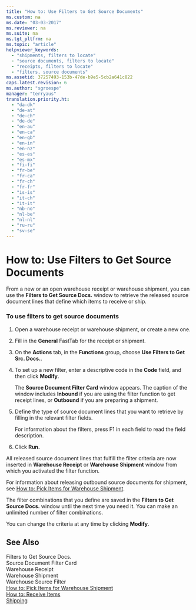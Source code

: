 ```yaml
---
title: "How to: Use Filters to Get Source Documents"
ms.custom: na
ms.date: "03-03-2017"
ms.reviewer: na
ms.suite: na
ms.tgt_pltfrm: na
ms.topic: "article"
helpviewer_keywords: 
  - "shipments, filters to locate"
  - "source documents, filters to locate"
  - "receipts, filters to locate"
  - "filters, source documents"
ms.assetid: 37257493-153b-47de-b9e5-5cb2a641c822
caps.latest.revision: 6
ms.author: "sgroespe"
manager: "terryaus"
translation.priority.ht: 
  - "da-dk"
  - "de-at"
  - "de-ch"
  - "de-de"
  - "en-au"
  - "en-ca"
  - "en-gb"
  - "en-in"
  - "en-nz"
  - "es-es"
  - "es-mx"
  - "fi-fi"
  - "fr-be"
  - "fr-ca"
  - "fr-ch"
  - "fr-fr"
  - "is-is"
  - "it-ch"
  - "it-it"
  - "nb-no"
  - "nl-be"
  - "nl-nl"
  - "ru-ru"
  - "sv-se"
---
```

# How to: Use Filters to Get Source Documents
From a new or an open warehouse receipt or warehouse shipment, you can use the **Filters to Get Source Docs.** window to retrieve the released source document lines that define which items to receive or ship.  
  
### To use filters to get source documents  
  
1.  Open a warehouse receipt or warehouse shipment, or create a new one.  
  
2.  Fill in the **General** FastTab for the receipt or shipment.  
  
3.  On the **Actions** tab, in the **Functions** group, choose **Use Filters to Get Src. Docs.**.  
  
4.  To set up a new filter, enter a descriptive code in the **Code** field, and then click **Modify**.  
  
     The **Source Document Filter Card** window appears. The caption of the window includes **Inbound** if you are using the filter function to get receipt lines, or **Outbound** if you are preparing a shipment.  
  
5.  Define the type of source document lines that you want to retrieve by filling in the relevant filter fields.  
  
     For information about the filters, press F1 in each field to read the field description.  
  
6.  Click **Run.**  
  
 All released source document lines that fulfill the filter criteria are now inserted in **Warehouse Receipt** or **Warehouse Shipment** window from which you activated the filter function.  
  
 For information about releasing outbound source documents for shipment, see [How to: Pick Items for Warehouse Shipment](../WarehouseActivities/how-to-pick-items-for-warehouse-shipment.md).  
  
 The filter combinations that you define are saved in the **Filters to Get Source Docs.** window until the next time you need it. You can make an unlimited number of filter combinations.  
  
 You can change the criteria at any time by clicking **Modify**.  
  
## See Also  
 Filters to Get Source Docs.   
 Source Document Filter Card   
 Warehouse Receipt   
 Warehouse Shipment   
 Warehouse Source Filter   
 [How to: Pick Items for Warehouse Shipment](../WarehouseActivities/how-to-pick-items-for-warehouse-shipment.md)   
 [How to: Receive Items](../Receiving/how-to-receive-items.md)   
 [Shipping](../Topic/Shipping.md)